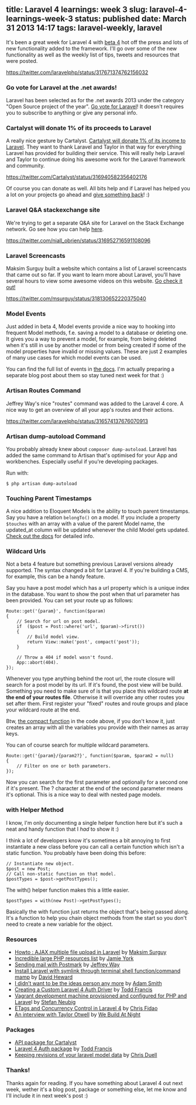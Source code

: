 title: Laravel 4 learnings: week 3
slug: laravel-4-learnings-week-3
status: published
date: March 31 2013 14:17
tags: laravel-weekly, laravel
-------
It's been a great week for Laravel 4 with [beta 4](https://github.com/laravel/framework/tree/v4.0.0-BETA4) hot off the press and lots of new functionality added to the framework. I'll go over some of the new functionality as well as the weekly list of tips, tweets and resources that were posted.<!--more-->

https://twitter.com/laravelphp/status/317671374762156032

### Go vote for Laravel at the .net awards!

Laravel has been selected as for the .net awards 2013 under the category "Open Source project of the year". [Go vote for Laravel](http://www.thenetawards.com/)! It doesn't requires you to subscribe to anything or give any personal info.

### Cartalyst will donate 1% of its proceeds to Laravel

A really nice gesture by Cartalyst. [Cartalyst will donate 1% of its income to Laravel](http://blog.cartalyst.com/post/46425201351/building-a-stronger-community). They want to thank Laravel and Taylor in that way for everything Laravel has provided for building their service. This will really help Laravel and Taylor to continue doing his awesome work for the Laravel framework and community.

https://twitter.com/Cartalyst/status/316940582356402176

Of course you can donate as well. All bits help and if Laravel has helped you a lot on your projects go ahead and [give something back](http://laravel.com/about#donations)! :)

### Laravel Q&amp;A stackexchange site

We're trying to get a separate Q&A site for Laravel on the Stack Exchange network. Go see how you can help [here](http://area51.stackexchange.com/proposals/46607/laravel?referrer=AgG4EvnCx9m753uZWv1VMg2#.UVMgw5DgLGQ.twitter).

https://twitter.com/niall_obrien/status/316952716591108096

### Laravel Screencasts

Maksim Surguy built a website which contains a list of Laravel screencasts that came out so far. If you want to learn more about Laravel, you'll have several hours to view some awesome videos on this website. [Go check it out!](http://laracasts.com/)

https://twitter.com/msurguy/status/318130652220375040

### Model Events

Just added in beta 4, Model events provide a nice way to hooking into frequent Model methods, f.e. saving a model to a database or deleting one. It gives you a way to prevent a model, for example, from being deleted when it's still in use by another model or from being created if some of the model properties have invalid or missing values. These are just 2 examples of many use cases for which model events can be used.

You can find the full list of events in [the docs](http://four.laravel.com/docs/eloquent#model-events). I'm actually preparing a separate blog post about them so stay tuned next week for that :)

### Artisan Routes Command

Jeffrey Way's nice "routes" command was added to the Laravel 4 core. A nice way to get an overview of all your app's routes and their actions.

https://twitter.com/laravelphp/status/316574137676070913

### Artisan dump-autoload Command

You probably already knew about `composer dump-autoload`. Laravel has added the same command to Artisan that's optimised for your App and workbenches. Especially useful if you're developing packages.

Run with:

	$ php artisan dump-autoload

### Touching Parent Timestamps

A nice addition to Eloquent Models is the ability to touch parent timestamps. Say you have a relation `belongTo()` on a model. If you include a property `$touches` with an array with a value of the parent Model name, the updated_at column will be updated whenever the child Model gets updated. [Check out the docs](http://four.laravel.com/docs/eloquent#touching-parent-timestamps) for detailed info.

### Wildcard Urls

Not a beta 4 feature but something previous Laravel versions already supported. The syntax changed a bit for Laravel 4. If you're building a CMS, for example, this can be a handy feature.

Say you have a post model which has a url property which is a unique index in the database. You want to show the post when that url parameter has been provided. You can set your route up as follows:

	Route::get('{param}', function($param)
	{
	    // Search for url on post model.
	    if  ($post = Post::where('url', $param)->first())
	    {
	        // Build model view.
	        return View::make('post', compact('post'));
	    }
	
	    // Throw a 404 if model wasn't found.
	    App::abort(404).
	});

Whenever you type anything behind the root url, the route closure will search for a post model by its url. If it's found, the post view will be build. Something you need to make sure of is that you place this wildcard route **at the end of your routes file**. Otherwise it will override any other routes you set after them. First register your "fixed" routes and route groups and place your wildcard route at the end.

Btw, [the compact function](http://be2.php.net/manual/en/function.compact.php) in the code above, if you don't know it, just creates an array with all the variables you provide with their names as array keys.

You can of course search for multiple wildcard parameters.

	Route::get('{param}/{param2?}', function($param, $param2 = null)
	{
	    // Filter on one or both parameters.
	});

Now you can search for the first parameter and optionally for a second one if it's present. The ? character at the end of the second parameter means it's optional. This is a nice way to deal with nested page models.

### with Helper Method

I know, I'm only documenting a single helper function here but it's such a neat and handy function that I _had_ to show it :)

I think a lot of developers know it's sometimes a bit annoying to first instantiate a new class before you can call a certain function which isn't a static function. You probably have been doing this before:

	// Instantiate new object.
	$post = new Post;
	// Call non-static function on that model.
	$postTypes = $post->getPostTypes();

The with() helper function makes this a little easier.

	$postTypes = with(new Post)->getPostTypes();

Basically the with function just returns the object that's being passed along. It's a function to help you chain object methods from the start so you don't need to create a new variable for the object.

### Resources

- [Howto : AJAX multiple file upload in Laravel](http://maxoffsky.com/code-blog/howto-ajax-multiple-file-upload-in-laravel/) by [Maksim Surguy](https://twitter.com/msurguy)
- [Incredible large PHP resources list](https://gist.github.com/ziadoz/1677679) by [Jamie York](https://twitter.com/jamieyork)
- [Sending mail with Postmark](https://tutsplus.com/lesson/sending-mail-with-postmark/) by [Jeffrey Way](https://twitter.com/jeffrey_way)
- [Install Laravel with symlink through terminal shell function/command mamp](http://davidheward.com/2013/03/install-laravel-with-symlink-through-terminal-shell-functioncommand-mamp/) by [David Heward](https://twitter.com/daveheward)
- [I didn’t want to be the ideas person any more](http://insanemission.com/post/46285751294/i-didnt-want-to-be-the-ideas-person-any-more) by [Adam Smith](https://twitter.com/adamontherun)
- [Creating a Custom Laravel 4 Auth Driver](http://toddish.co.uk/blog/creating-a-custom-laravel-4-auth-driver/) by [Todd Francis](https://twitter.com/Toddish)
- [Vagrant development machine provisioned and configured for PHP and Larave](https://github.com/Aboalarm/devbox)l by [Stefan Neubig](https://twitter.com/stefanneubig)
- [ETags and Concurrency Control in Laravel 4](http://fideloper.com/laravel4-etag-concurrency-control) by [Chris Fidao](https://twitter.com/fideloper)
- [An interview with Taylor Otwell](http://webuildatnight.com/features/Laravel) by [We Build At Night](http://webuildatnight.com/)

### Packages

- [API package for Cartalyst](http://forums.laravel.io/viewtopic.php?pid=32702#p32702)
- [Laravel 4 Auth package](http://docs.toddish.co.uk/verify-l4/) by [Todd Francis](https://twitter.com/Toddish)
- [Keeping revisions of your laravel model data](http://www.chrisduell.com/blog/development/keeping-revisions-of-your-laravel-model-data/) by [Chris Duell](https://twitter.com/duellsy)

### Thanks!

Thanks again for reading. If you have something about Laravel 4 out next week, wether it's a blog post, package or something else, let me know and I'll include it in next week's post :)